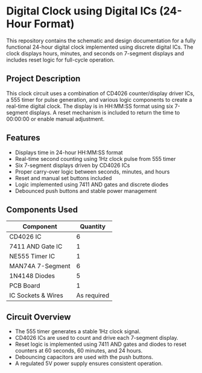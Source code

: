 # Digital Clock using Digital ICs (24-Hour Format)

This repository contains the schematic and design documentation for a fully functional 24-hour digital clock implemented using discrete digital ICs. The clock displays hours, minutes, and seconds on 7-segment displays and includes reset logic for full-cycle operation.

## Project Description

This clock circuit uses a combination of CD4026 counter/display driver ICs, a 555 timer for pulse generation, and various logic components to create a real-time digital clock. The display is in HH:MM:SS format using six 7-segment displays. A reset mechanism is included to return the time to 00:00:00 or enable manual adjustment.

## Features

- Displays time in 24-hour HH:MM:SS format
- Real-time second counting using 1Hz clock pulse from 555 timer
- Six 7-segment displays driven by CD4026 ICs
- Proper carry-over logic between seconds, minutes, and hours
- Reset and manual set buttons included
- Logic implemented using 7411 AND gates and discrete diodes
- Debounced push buttons and stable power management

## Components Used

| Component            | Quantity |
|----------------------|----------|
| CD4026 IC            | 6        |
| 7411 AND Gate IC     | 1        |
| NE555 Timer IC       | 1        |
| MAN74A 7-Segment     | 6        |
| 1N4148 Diodes        | 5        |
| PCB Board            | 1        |
| IC Sockets & Wires   | As required |

## Circuit Overview

- The 555 timer generates a stable 1Hz clock signal.
- CD4026 ICs are used to count and drive each 7-segment display.
- Reset logic is implemented using 7411 AND gates and diodes to reset counters at 60 seconds, 60 minutes, and 24 hours.
- Debouncing capacitors are used with the push buttons.
- A regulated 5V power supply ensures consistent operation.



